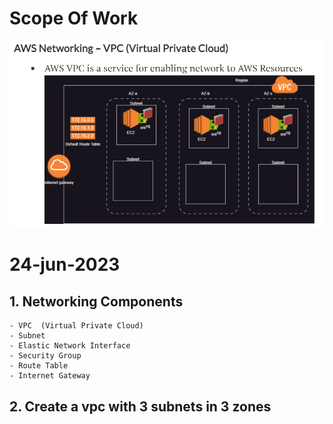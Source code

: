 # __Scope Of Work__

![image](../Networking/images/nw19.png)

 # 24-jun-2023

 ## 1. Networking Components
    - VPC  (Virtual Private Cloud)
    - Subnet
    - Elastic Network Interface
    - Security Group
    - Route Table
    - Internet Gateway

## 2. Create a vpc with 3 subnets in 3 zones



